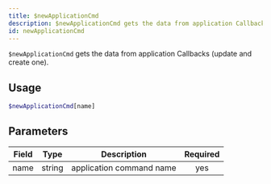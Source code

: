 ```yaml
---
title: $newApplicationCmd 
description: $newApplicationCmd gets the data from application Callbacks (update and create one).
id: newApplicationCmd
---
```


`$newApplicationCmd` gets the data from application Callbacks (update and create one).

## Usage

```php
$newApplicationCmd[name]
```

## Parameters 


| Field | Type   | Description              | Required |
| ----- | ------ | ------------------------ |:--------:|
| name  | string | application command name |    yes   |
